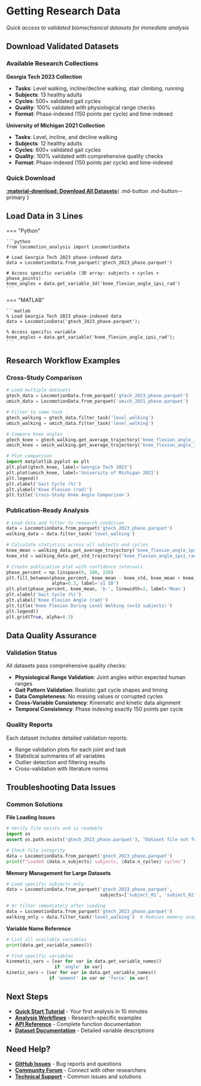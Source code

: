 # Getting Research Data

*Quick access to validated biomechanical datasets for immediate analysis*

## Download Validated Datasets

### Available Research Collections

**Georgia Tech 2023 Collection**
- **Tasks**: Level walking, incline/decline walking, stair climbing, running
- **Subjects**: 13 healthy adults  
- **Cycles**: 500+ validated gait cycles
- **Quality**: 100% validated with physiological range checks
- **Format**: Phase-indexed (150 points per cycle) and time-indexed

**University of Michigan 2021 Collection**  
- **Tasks**: Level, incline, and decline walking
- **Subjects**: 12 healthy adults
- **Cycles**: 600+ validated gait cycles  
- **Quality**: 100% validated with comprehensive quality checks
- **Format**: Phase-indexed (150 points per cycle) and time-indexed

### Quick Download

[**:material-download: Download All Datasets**](https://www.dropbox.com/scl/fo/mhkiv4d3zvnbtdlujvgje/ACPxjnoj6XxL60QZCuK1WCw?rlkey=nm5a22pktlcemud4gzod3ow09&dl=0){ .md-button .md-button--primary }

## Load Data in 3 Lines

=== "Python"

    ```python
    from locomotion_analysis import LocomotionData
    
    # Load Georgia Tech 2023 phase-indexed data
    data = LocomotionData.from_parquet('gtech_2023_phase.parquet')
    
    # Access specific variable (3D array: subjects × cycles × phase_points)
    knee_angles = data.get_variable_3d('knee_flexion_angle_ipsi_rad')
    ```

=== "MATLAB"

    ```matlab
    % Load Georgia Tech 2023 phase-indexed data
    data = LocomotionData('gtech_2023_phase.parquet');
    
    % Access specific variable  
    knee_angles = data.get_variable('knee_flexion_angle_ipsi_rad');
    ```

## Research Workflow Examples

### Cross-Study Comparison
```python
# Load multiple datasets
gtech_data = LocomotionData.from_parquet('gtech_2023_phase.parquet')
umich_data = LocomotionData.from_parquet('umich_2021_phase.parquet')

# Filter to same task
gtech_walking = gtech_data.filter_task('level_walking')
umich_walking = umich_data.filter_task('level_walking')

# Compare knee angles
gtech_knee = gtech_walking.get_average_trajectory('knee_flexion_angle_ipsi_rad')
umich_knee = umich_walking.get_average_trajectory('knee_flexion_angle_ipsi_rad')

# Plot comparison
import matplotlib.pyplot as plt
plt.plot(gtech_knee, label='Georgia Tech 2023')
plt.plot(umich_knee, label='University of Michigan 2021')
plt.legend()
plt.xlabel('Gait Cycle (%)')
plt.ylabel('Knee Flexion (rad)')
plt.title('Cross-Study Knee Angle Comparison')
```

### Publication-Ready Analysis
```python
# Load data and filter to research condition
data = LocomotionData.from_parquet('gtech_2023_phase.parquet')
walking_data = data.filter_task('level_walking')

# Calculate statistics across all subjects and cycles
knee_mean = walking_data.get_average_trajectory('knee_flexion_angle_ipsi_rad')
knee_std = walking_data.get_std_trajectory('knee_flexion_angle_ipsi_rad')

# Create publication plot with confidence intervals
phase_percent = np.linspace(0, 100, 150)
plt.fill_between(phase_percent, knee_mean - knee_std, knee_mean + knee_std, 
                 alpha=0.3, label='±1 SD')
plt.plot(phase_percent, knee_mean, 'b-', linewidth=2, label='Mean')
plt.xlabel('Gait Cycle (%)')
plt.ylabel('Knee Flexion Angle (rad)')
plt.title('Knee Flexion During Level Walking (n=13 subjects)')
plt.legend()
plt.grid(True, alpha=0.3)
```

## Data Quality Assurance

### Validation Status
All datasets pass comprehensive quality checks:

- **Physiological Range Validation**: Joint angles within expected human ranges
- **Gait Pattern Validation**: Realistic gait cycle shapes and timing
- **Data Completeness**: No missing values or corrupted cycles
- **Cross-Variable Consistency**: Kinematic and kinetic data alignment
- **Temporal Consistency**: Phase indexing exactly 150 points per cycle

### Quality Reports
Each dataset includes detailed validation reports:
- Range validation plots for each joint and task
- Statistical summaries of all variables
- Outlier detection and filtering results
- Cross-validation with literature norms

## Troubleshooting Data Issues

### Common Solutions

**File Loading Issues**
```python
# Verify file exists and is readable
import os
assert os.path.exists('gtech_2023_phase.parquet'), "Dataset file not found"

# Check file integrity
data = LocomotionData.from_parquet('gtech_2023_phase.parquet')
print(f"Loaded {data.n_subjects} subjects, {data.n_cycles} cycles")
```

**Memory Management for Large Datasets**
```python
# Load specific subjects only
data = LocomotionData.from_parquet('gtech_2023_phase.parquet', 
                                   subjects=['subject_01', 'subject_02'])

# Or filter immediately after loading
data = LocomotionData.from_parquet('gtech_2023_phase.parquet')
walking_only = data.filter_task('level_walking')  # Reduces memory usage
```

**Variable Name Reference**
```python
# List all available variables
print(data.get_variable_names())

# Find specific variables
kinematic_vars = [var for var in data.get_variable_names() 
                  if 'angle' in var]
kinetic_vars = [var for var in data.get_variable_names() 
                if 'moment' in var or 'force' in var]
```

## Next Steps

- **[Quick Start Tutorial](../getting_started/quick_start/)** - Your first analysis in 10 minutes
- **[Analysis Workflows](../user_guides/researchers/analysis_workflows/)** - Research-specific examples  
- **[API Reference](../reference/api/python/)** - Complete function documentation
- **[Dataset Documentation](../reference/datasets_documentation/)** - Detailed variable descriptions

## Need Help?

- **[GitHub Issues](https://github.com/your-org/locomotion-data-standardization/issues)** - Bug reports and questions
- **[Community Forum](mailto:contact@locomotion-data-standardization.org)** - Connect with other researchers
- **[Technical Support](../user_guide/troubleshooting/)** - Common issues and solutions